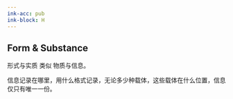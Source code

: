 ```yaml
---
ink-acc: pub
ink-block: H
---
```


## Form & Substance

形式与实质 类似 物质与信息。

信息记录在哪里，用什么格式记录，无论多少种载体，这些载体在什么位置，信息仅只有唯一一份。